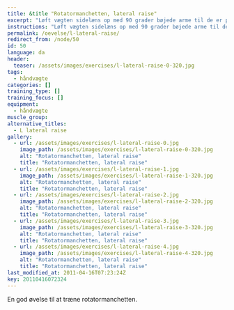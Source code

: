 ```yaml
---
title: &title "Rotatormanchetten, lateral raise"
excerpt: "Løft vægten sidelæns op med 90 grader bøjede arme til de er på højde med skuldrene. Herfra roterer du i overarmen så underarmene bliver lodrette, men overarmen bliver på samme sted. Sænk langsomt ned, hvor du laver de to trin baglæns."
instructions: "Løft vægten sidelæns op med 90 grader bøjede arme til de er på højde med skuldrene. Herfra roterer du i overarmen så underarmene bliver lodrette, men overarmen bliver på samme sted. Sænk langsomt ned, hvor du laver de to trin baglæns."
permalink: /oevelse/l-lateral-raise/
redirect_from: /node/50
id: 50
language: da
header:
  teaser: /assets/images/exercises/l-lateral-raise-0-320.jpg
tags:
  - håndvægte
categories: []
training_type: [] 
training_focus: []
equipment:
  - håndvægte
muscle_group:
alternative_titles:
  - L lateral raise
gallery:
  - url: /assets/images/exercises/l-lateral-raise-0.jpg
    image_path: /assets/images/exercises/l-lateral-raise-0-320.jpg
    alt: "Rotatormanchetten, lateral raise"
    title: "Rotatormanchetten, lateral raise"
  - url: /assets/images/exercises/l-lateral-raise-1.jpg
    image_path: /assets/images/exercises/l-lateral-raise-1-320.jpg
    alt: "Rotatormanchetten, lateral raise"
    title: "Rotatormanchetten, lateral raise"
  - url: /assets/images/exercises/l-lateral-raise-2.jpg
    image_path: /assets/images/exercises/l-lateral-raise-2-320.jpg
    alt: "Rotatormanchetten, lateral raise"
    title: "Rotatormanchetten, lateral raise"
  - url: /assets/images/exercises/l-lateral-raise-3.jpg
    image_path: /assets/images/exercises/l-lateral-raise-3-320.jpg
    alt: "Rotatormanchetten, lateral raise"
    title: "Rotatormanchetten, lateral raise"
  - url: /assets/images/exercises/l-lateral-raise-4.jpg
    image_path: /assets/images/exercises/l-lateral-raise-4-320.jpg
    alt: "Rotatormanchetten, lateral raise"
    title: "Rotatormanchetten, lateral raise"
last_modified_at: 2011-04-16T07:23:24Z
key: 20110416072324
---
```


En god øvelse til at træne rotatormanchetten.
